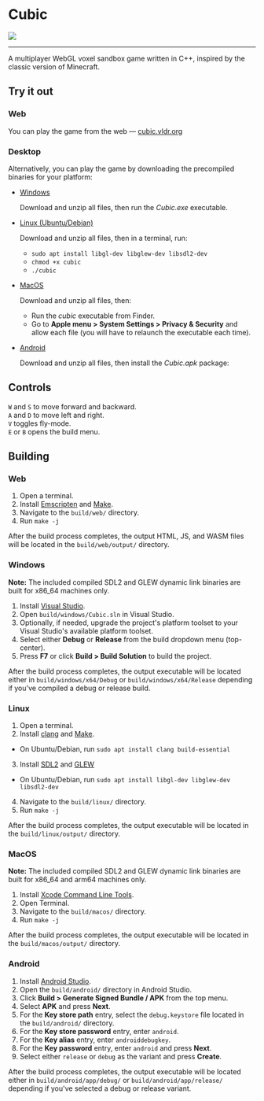 # Cubic

[![](https://i.imgur.com/5tS5i3M.png)](https://cubic.vldr.org/)

---

A multiplayer WebGL voxel sandbox game written in C++, inspired by the classic version of Minecraft.

## Try it out

### Web
You can play the game from the web — [cubic.vldr.org](https://cubic.vldr.org/)

### Desktop

Alternatively, you can play the game by downloading the precompiled binaries for your platform:

- [Windows](https://github.com/vldr/Cubic/releases/download/Build/Cubic_Windows.zip)

  Download and unzip all files, then run the *Cubic.exe* executable.
- [Linux (Ubuntu/Debian)](https://github.com/vldr/Cubic/releases/download/Build/Cubic_Linux.zip)

  Download and unzip all files, then in a terminal, run:
  * `sudo apt install libgl-dev libglew-dev libsdl2-dev`
  * `chmod +x cubic`
  * `./cubic`
- [MacOS](https://github.com/vldr/Cubic/releases/download/Build/Cubic_MacOS.zip)

  Download and unzip all files, then:
  * Run the *cubic* executable from Finder.
  * Go to **Apple menu > System Settings > Privacy & Security** and allow each file (you will have to relaunch the executable each time).
- [Android](https://github.com/vldr/Cubic/releases/download/Build/Cubic_Android.zip)

  Download and unzip all files, then install the *Cubic.apk* package:

## Controls

`W` and `S` to move forward and backward.   
`A` and `D` to move left and right.  
`V` toggles fly-mode.  
`E` or `B` opens the build menu.  

## Building

### Web

1. Open a terminal.
2. Install [Emscripten](https://emscripten.org/docs/getting_started/downloads.html) and [Make](https://www.gnu.org/software/make/manual/make.html).
3. Navigate to the `build/web/` directory.
4. Run `make -j`

After the build process completes, the output HTML, JS, and WASM files will be located in the `build/web/output/` directory.

### Windows
**Note:** The included compiled SDL2 and GLEW dynamic link binaries are built for x86_64 machines only.

1. Install [Visual Studio](https://visualstudio.microsoft.com/#vs-section).
2. Open `build/windows/Cubic.sln` in Visual Studio.
3. Optionally, if needed, upgrade the project's platform toolset to your Visual Studio's available platform toolset.
4. Select either **Debug** or **Release** from the build dropdown menu (top-center).
5. Press **F7** or click **Build > Build Solution** to build the project.

After the build process completes, the output executable will be located either in `build/windows/x64/Debug` or 
`build/windows/x64/Release` depending if you've compiled a debug or release build.

### Linux

1. Open a terminal.
2. Install [clang](https://clang.llvm.org/) and [Make](https://www.gnu.org/software/make/manual/make.html).
* On Ubuntu/Debian, run `sudo apt install clang build-essential`
3. Install [SDL2](https://wiki.libsdl.org/SDL2/Installation#linuxunix) and [GLEW](https://glew.sourceforge.net/install.html) 
* On Ubuntu/Debian, run `sudo apt install libgl-dev libglew-dev libsdl2-dev`
4. Navigate to the `build/linux/` directory.
5. Run `make -j`

After the build process completes, the output executable will be located in the `build/linux/output/` directory.

### MacOS
**Note:** The included compiled SDL2 and GLEW dynamic link binaries are built for x86_64 and arm64 machines only.

1. Install [Xcode Command Line Tools](https://mac.install.guide/commandlinetools/4.html).
2. Open Terminal. 
3. Navigate to the `build/macos/` directory.
4. Run `make -j`

After the build process completes, the output executable will be located in the `build/macos/output/` directory.

### Android

1. Install [Android Studio](https://developer.android.com/studio).
2. Open the `build/android/` directory in Android Studio.
3. Click **Build > Generate Signed Bundle / APK** from the top menu.
4. Select **APK** and press **Next**.
5. For the **Key store path** entry, select the `debug.keystore` file located in the `build/android/` directory.
6. For the **Key store password** entry, enter `android`.
7. For the **Key alias** entry, enter `androiddebugkey`.
8. For the **Key password** entry, enter `android` and press **Next**.
9. Select either `release` or `debug` as the variant and press **Create**.

After the build process completes, the output executable will be located either in `build/android/app/debug/` or 
`build/android/app/release/` depending if you've selected a debug or release variant.

